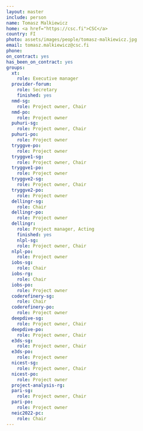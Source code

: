 ```yaml
---
layout: master
include: person
name: Tomasz Malkiewicz
home: <a href="https://csc.fi">CSC</a>
country: FI
photo: assets/images/people/tomasz-malkiewicz.jpg
email: tomasz.malkiewicz@csc.fi
phone:
on_contract: yes
has_been_on_contract: yes
groups:
  xt:
    role: Executive manager
  provider-forum:
    role: Secretary
    finished: yes
  nmd-sg:
    role: Project owner, Chair
  nmd-po: 
    role: Project owner
  puhuri-sg:
    role: Project owner, Chair
  puhuri-po:
    role: Project owner
  tryggve-po:
    role: Project owner
  tryggve1-sg:
    role: Project owner, Chair
  tryggve1-po:
    role: Project owner
  tryggve2-sg:
    role: Project owner, Chair
  tryggve2-po:
    role: Project owner
  dellingr-sg:
    role: Chair
  dellingr-po:
    role: Project owner
  dellingr:
    role: Project manager, Acting
    finished: yes
    nlpl-sg:
    role: Project owner, Chair
  nlpl-po:
    role: Project owner
  iobs-sg:
    role: Chair
  iobs-rg:
    role: Chair
  iobs-po:
    role: Project owner
  coderefinery-sg:
    role: Chair
  coderefinery-po:
    role: Project owner
  deepdive-sg:
    role: Project owner, Chair
  deepdive-po:
    role: Project owner, Chair
  e3ds-sg:
    role: Project owner, Chair
  e3ds-po:
    role: Project owner
  nicest-sg:
    role: Project owner, Chair
  nicest-po:
    role: Project owner
  project-analysis-rg:
  pari-sg:
    role: Project owner, Chair
  pari-po:
    role: Project owner
  neic2022-pc:
    role: Chair
---
```

